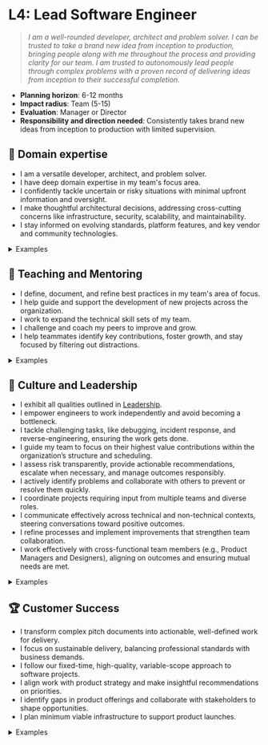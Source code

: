# L4: Lead Software Engineer

> _I am a well-rounded developer, architect and problem solver. I can be trusted to take a brand new idea from inception to production, bringing people along with me throughout the process and providing clarity for our team. I am trusted to autonomously lead people through complex problems with a proven record of delivering ideas from inception to their successful completion._

- **Planning horizon**: 6-12 months
- **Impact radius**: Team (5-15)
- **Evaluation**: Manager or Director
- **Responsibility and direction needed**: Consistently takes brand new ideas from inception to production with limited supervision.

## 🦉 Domain expertise

- I am a versatile developer, architect, and problem solver.
- I have deep domain expertise in my team's focus area.
- I confidently tackle uncertain or risky situations with minimal upfront information and oversight.
- I make thoughtful architectural decisions, addressing cross-cutting concerns like infrastructure, security, scalability, and maintainability.
- I stay informed on evolving standards, platform features, and key vendor and community technologies.

<details>
<summary>Examples</summary>

- I delivered a large, complex project with multiple components to successful completion.
- I led the investigation and resolution of a bug or incident in a highly ambiguous or risky area.
- I consulted with experts on a complex problem outside my domain and ensured their insights were applied effectively by my team.

</details>

## 🌱 Teaching and Mentoring

- I define, document, and refine best practices in my team's area of focus.
- I help guide and support the development of new projects across the organization.
- I work to expand the technical skill sets of my team.
- I challenge and coach my peers to improve and grow.
- I help teammates identify key contributions, foster growth, and stay focused by filtering out distractions.

<details>
<summary>Examples</summary>

- I trained and mentored team members, helping them develop well-rounded skill sets.
- I shared my experiences to help others become more effective in their roles.
- I divided a project into tasks that presented appropriate challenges to help teammates grow.
- I had constructive conversations that provided direct feedback while showing personal care for teammates.
- I tailored my interactions to suit the working styles and needs of individual team members.

</details>

## 🧭 Culture and Leadership

- I exhibit all qualities outlined in [Leadership](https://github.com/OctopusDeploy/People/blob/main/Leadership.md).
- I empower engineers to work independently and avoid becoming a bottleneck.
- I tackle challenging tasks, like debugging, incident response, and reverse-engineering, ensuring the work gets done.
- I guide my team to focus on their highest value contributions within the organization’s structure and scheduling.
- I assess risk transparently, provide actionable recommendations, escalate when necessary, and manage outcomes responsibly.
- I actively identify problems and collaborate with others to prevent or resolve them quickly.
- I coordinate projects requiring input from multiple teams and diverse roles.
- I communicate effectively across technical and non-technical contexts, steering conversations toward positive outcomes.
- I refine processes and implement improvements that strengthen team collaboration.
- I work effectively with cross-functional team members (e.g., Product Managers and Designers), aligning on outcomes and ensuring mutual needs are met.

<details>
<summary>Examples</summary>

- I planned and managed the delivery of a pitch, breaking it into tasks and ensuring successful completion.
- I provided principles that enabled engineers to make decisions independently, without relying on me.
- I documented decision-making options to prevent redundant discussions.
- I facilitated retrospectives, ensuring everyone contributed to how the team operates and evolves.
- I conducted engineering candidate interviews, offering constructive and detailed feedback.
- I successfully pitched an idea and convinced stakeholders to take action.
- I used asynchronous communication to persuade peers of a technical decision and build consensus.
- I published an RFC, engaged with feedback from other teams, and improved the technical approach based on discussions.
- I supported a colleague’s idea, articulated benefits, addressed concerns, and helped achieve buy-in.
- I identified inefficiencies in team processes, developed improvements, and gained team support for new approaches.
- I prevented a project blockage by bringing together stakeholders and proposing a consensus-driven updated plan.
- I thoughtfully challenged direction from leadership, offering alternatives that led to better outcomes.

</details>

## 🏆 Customer Success

- I transform complex pitch documents into actionable, well-defined work for delivery.
- I focus on sustainable delivery, balancing professional standards with business demands.
- I follow our fixed-time, high-quality, variable-scope approach to software projects.
- I align work with product strategy and make insightful recommendations on priorities.
- I identify gaps in product offerings and collaborate with stakeholders to shape opportunities.
- I plan minimum viable infrastructure to support product launches.

<details>
<summary>Examples</summary>

- I shaped a pitch, identified risks and scope, and delivered value to customers while meeting team objectives over multiple cycles.
- I developed a product vision based on the needs of multiple customers.
- I judiciously optimized scope to maintain high quality while delivering maximum value within a cycle.
- I allocated time to validate assumptions and test designs with customers.

</details>
